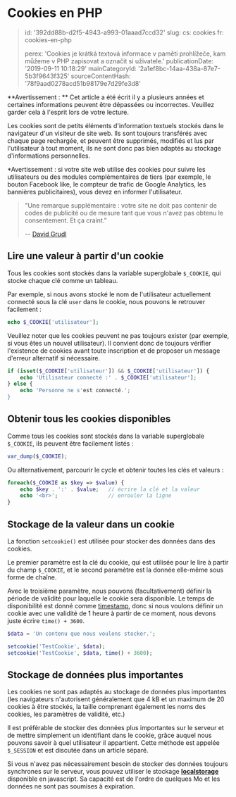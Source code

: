 Cookies en PHP
==============

> id: '392dd88b-d2f5-4943-a993-01aaad7ccd32'
> slug:
> 	cs: cookies
> 	fr: cookies-en-php
> 
> perex: 'Cookies je krátká textová informace v paměti prohlížeče, kam můžeme v PHP zapisovat a označit si uživatele.'
> publicationDate: '2019-09-11 10:18:29'
> mainCategoryId: '2a1ef8bc-14aa-438a-87e7-5b3f9643f325'
> sourceContentHash: '78f9aad0278acd51b98179e7d29fe3d8'

**Avertissement : ** Cet article a été écrit il y a plusieurs années et certaines informations peuvent être dépassées ou incorrectes. Veuillez garder cela à l'esprit lors de votre lecture.

Les cookies sont de petits éléments d'information textuels stockés dans le navigateur d'un visiteur de site web. Ils sont toujours transférés avec chaque page rechargée, et peuvent être supprimés, modifiés et lus par l'utilisateur à tout moment, ils ne sont donc pas bien adaptés au stockage d'informations personnelles.

*Avertissement : si votre site web utilise des cookies pour suivre les utilisateurs ou des modules complémentaires de tiers (par exemple, le bouton Facebook like, le compteur de trafic de Google Analytics, les bannières publicitaires), vous devez en informer l'utilisateur.

> "Une remarque supplémentaire : votre site ne doit pas contenir de codes de publicité ou de mesure tant que vous n'avez pas obtenu le consentement. Et ça craint."
>
> -- <a href="https://phpfashion.com/jak-na-souhlas-s-cookie-ve-zkurvene-eu">David Grudl</a>

Lire une valeur à partir d'un cookie
--------------------------

Tous les cookies sont stockés dans la variable superglobale `$_COOKIE`, qui stocke chaque clé comme un tableau.

Par exemple, si nous avons stocké le nom de l'utilisateur actuellement connecté sous la clé `user` dans le cookie, nous pouvons le retrouver facilement :

```php
echo $_COOKIE['utilisateur'];
```

Veuillez noter que les cookies peuvent ne pas toujours exister (par exemple, si vous êtes un nouvel utilisateur). Il convient donc de toujours vérifier l'existence de cookies avant toute inscription et de proposer un message d'erreur alternatif si nécessaire.

```php
if (isset($_COOKIE['utilisateur']) && $_COOKIE['utilisateur']) {
    echo 'Utilisateur connecté :' . $_COOKIE['utilisateur'];
} else {
    echo 'Personne ne s'est connecté.';
}
```

Obtenir tous les cookies disponibles
--------------------------------

Comme tous les cookies sont stockés dans la variable superglobale `$_COOKIE`, ils peuvent être facilement listés :

```php
var_dump($_COOKIE);
```

Ou alternativement, parcourir le cycle et obtenir toutes les clés et valeurs :

```php
foreach($_COOKIE as $key => $value) {
    echo $key . ':' . $value;	// écrire la clé et la valeur
    echo '<br>';				// enrouler la ligne
}
```

Stockage de la valeur dans un cookie
--------------------------

La fonction `setcookie()` est utilisée pour stocker des données dans des cookies.

Le premier paramètre est la clé du cookie, qui est utilisée pour le lire à partir du champ `$_COOKIE`, et le second paramètre est la donnée elle-même sous forme de chaîne.

Avec le troisième paramètre, nous pouvons (facultativement) définir la période de validité pour laquelle le cookie sera disponible. Le temps de disponibilité est donné comme <a href="/date">timestamp</a>, donc si nous voulons définir un cookie avec une validité de 1 heure à partir de ce moment, nous devons juste écrire `time() + 3600`.

```php
$data = 'Un contenu que nous voulons stocker.';

setcookie('TestCookie', $data);
setcookie('TestCookie', $data, time() + 3600);
```

Stockage de données plus importantes
-------------------

Les cookies ne sont pas adaptés au stockage de données plus importantes (les navigateurs n'autorisent généralement que 4 kB et un maximum de 20 cookies à être stockés, la taille comprenant également les noms des cookies, les paramètres de validité, etc.)

Il est préférable de stocker des données plus importantes sur le serveur et de mettre simplement un identifiant dans le cookie, grâce auquel nous pouvons savoir à quel utilisateur il appartient. Cette méthode est appelée `$_SESSION` et est discutée dans un article séparé.

Si vous n'avez pas nécessairement besoin de stocker des données toujours synchrones sur le serveur, vous pouvez utiliser le stockage **<a href="https://jecas.cz/localstorage">localstorage</a>** disponible en javascript. Sa capacité est de l'ordre de quelques Mo et les données ne sont pas soumises à expiration.

